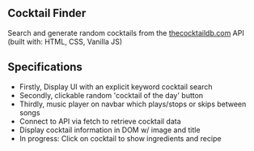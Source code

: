 ## Cocktail Finder

Search and generate random cocktails from the [thecocktaildb.com](www.thecocktaildb.com) API (built with: HTML, CSS, Vanilla JS)

## Specifications

- Firstly, Display UI with an explicit keyword cocktail search
- Secondly, clickable random 'cocktail of the day' button
- Thirdly, music player on navbar which plays/stops or skips between songs
- Connect to API via fetch to retrieve cocktail data
- Display cocktail information in DOM w/ image and title
- In progress: Click on cocktail to show ingredients and recipe
